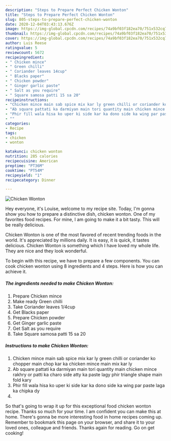 ```yaml
---
description: "Steps to Prepare Perfect Chicken Wonton"
title: "Steps to Prepare Perfect Chicken Wonton"
slug: 805-steps-to-prepare-perfect-chicken-wonton
date: 2020-12-04T03:43:13.676Z
image: https://img-global.cpcdn.com/recipes/74a9bf03f182ea70/751x532cq70/chicken-wonton-recipe-main-photo.jpg
thumbnail: https://img-global.cpcdn.com/recipes/74a9bf03f182ea70/751x532cq70/chicken-wonton-recipe-main-photo.jpg
cover: https://img-global.cpcdn.com/recipes/74a9bf03f182ea70/751x532cq70/chicken-wonton-recipe-main-photo.jpg
author: Luis Reese
ratingvalue: 5
reviewcount: 5672
recipeingredient:
- " Chicken mince"
- " Green chilli"
- " Coriander leaves 14cup"
- " Blacks paper"
- " Chicken powder"
- " Ginger garlic paste"
- " Salt as you require"
- " Square samosa patti 15 sa 20"
recipeinstructions:
- "Chicken mince main sab spice mix kar ly green chilli or coriander ko chopper main chop kar ka chicken mince main mix kar ly"
- "Ab square pattati ka darmiyan main tori quantity main chicken mince rakhry or patti ka charo side atty ka paste lagy phir triangle shape main fold kary"
- "Phir fill wala hisa ko uper ki side kar ka dono side ka wing par paste laga ka chipka dy"
- ""
categories:
- Recipe
tags:
- chicken
- wonton

katakunci: chicken wonton 
nutrition: 285 calories
recipecuisine: American
preptime: "PT36M"
cooktime: "PT54M"
recipeyield: "1"
recipecategory: Dinner

---
```



![Chicken Wonton](https://img-global.cpcdn.com/recipes/74a9bf03f182ea70/751x532cq70/chicken-wonton-recipe-main-photo.jpg)

Hey everyone, it's Louise, welcome to my recipe site. Today, I'm gonna show you how to prepare a distinctive dish, chicken wonton. One of my favorites food recipes. For mine, I am going to make it a bit tasty. This will be really delicious.

Chicken Wonton is one of the most favored of recent trending foods in the world. It's appreciated by millions daily. It is easy, it is quick, it tastes delicious. Chicken Wonton is something which I have loved my whole life. They are nice and they look wonderful.




To begin with this recipe, we have to prepare a few components. You can cook chicken wonton using 8 ingredients and 4 steps. Here is how you can achieve it.

<!--inarticleads1-->

##### The ingredients needed to make Chicken Wonton:

1. Prepare  Chicken mince
1. Make ready  Green chilli
1. Take  Coriander leaves 1/4cup
1. Get  Blacks paper
1. Prepare  Chicken powder
1. Get  Ginger garlic paste
1. Get  Salt as you require
1. Take  Square samosa patti 15 sa 20




<!--inarticleads2-->

##### Instructions to make Chicken Wonton:

1. Chicken mince main sab spice mix kar ly green chilli or coriander ko chopper main chop kar ka chicken mince main mix kar ly
1. Ab square pattati ka darmiyan main tori quantity main chicken mince rakhry or patti ka charo side atty ka paste lagy phir triangle shape main fold kary
1. Phir fill wala hisa ko uper ki side kar ka dono side ka wing par paste laga ka chipka dy
1. 




So that's going to wrap it up for this exceptional food chicken wonton recipe. Thanks so much for your time. I am confident you can make this at home. There's gonna be more interesting food in home recipes coming up. Remember to bookmark this page on your browser, and share it to your loved ones, colleague and friends. Thanks again for reading. Go on get cooking!
